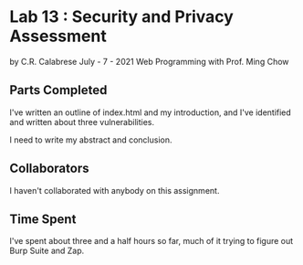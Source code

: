 # Lab 13 : Security and Privacy Assessment
by C.R. Calabrese
July - 7 - 2021
Web Programming with Prof. Ming Chow

## Parts Completed
I've written an outline of index.html and my introduction, and I've identified and written
about three vulnerabilities. 

I need to write my abstract and conclusion.

## Collaborators
I haven't collaborated with anybody on this assignment.

## Time Spent
I've spent about three and a half hours so far, much of it trying to figure out Burp Suite and Zap.
